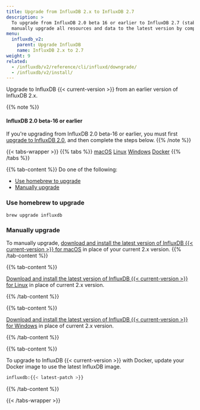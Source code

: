 ```yaml
---
title: Upgrade from InfluxDB 2.x to InfluxDB 2.7
description: >
  To upgrade from InfluxDB 2.0 beta 16 or earlier to InfluxDB 2.7 (stable),
  manually upgrade all resources and data to the latest version by completing these steps.
menu:
  influxdb_v2:
    parent: Upgrade InfluxDB
    name: InfluxDB 2.x to 2.7
weight: 9
related:
  - /influxdb/v2/reference/cli/influxd/downgrade/
  - /influxdb/v2/install/
---
```


Upgrade to InfluxDB {{< current-version >}} from an earlier version of InfluxDB 2.x.

{{% note %}}
#### InfluxDB 2.0 beta-16 or earlier
If you're upgrading from InfluxDB 2.0 beta-16 or earlier, you must first
[upgrade to InfluxDB 2.0](/influxdb/v2/upgrade/v2-beta-to-v2/), 
and then complete the steps below.
{{% /note %}}

{{< tabs-wrapper >}}
{{% tabs %}}
[macOS](#)
[Linux](#)
[Windows](#)
[Docker](#)
{{% /tabs %}}

<!---------------------------- BEGIN MACOS CONTENT ---------------------------->
{{% tab-content %}}
Do one of the following:

- [Use homebrew to upgrade](#use-homebrew-to-upgrade)
- [Manually upgrade](#manually-upgrade)

### Use homebrew to upgrade
```
brew upgrade influxdb
```

### Manually upgrade
To manually upgrade, [download and install the latest version of InfluxDB {{< current-version >}} for macOS](/influxdb/v2/install/#manually-download-and-install)
in place of your current 2.x version.
{{% /tab-content %}}
<!----------------------------- END MACOS CONTENT ----------------------------->

<!---------------------------- BEGIN LINUX CONTENT ---------------------------->
{{% tab-content %}}

[Download and install the latest version of InfluxDB {{< current-version >}} for Linux](/influxdb/v2/install/?t=Linux#download-and-install-influxdb-v21)
in place of current 2.x version.

{{% /tab-content %}}
<!----------------------------- END LINUX CONTENT ----------------------------->

<!--------------------------- BEGIN WINDOWS CONTENT --------------------------->
{{% tab-content %}}

[Download and install the latest version of InfluxDB {{< current-version >}} for Windows](/influxdb/v2/install/?t=Windows)
in place of current 2.x version.

{{% /tab-content %}}
<!---------------------------- END WINDOWS CONTENT ---------------------------->

<!--------------------------- BEGIN DOCKER CONTENT ---------------------------->
{{% tab-content %}}

To upgrade to InfluxDB {{< current-version >}} with Docker, update your Docker
image to use the latest InfluxDB image.

```sh
influxdb:{{< latest-patch >}}
```
{{% /tab-content %}}
<!---------------------------- END DOCKER CONTENT ----------------------------->

{{< /tabs-wrapper >}}
